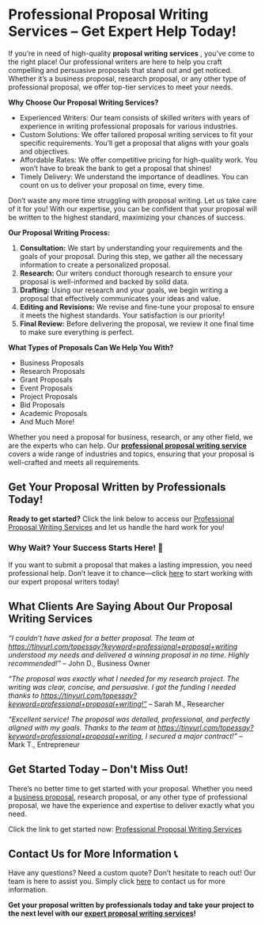# Professional Proposal Writing Services – Get Expert Help Today!

If you’re in need of high-quality **proposal writing services** , you’ve come to the right place! Our professional writers are here to help you craft compelling and persuasive proposals that stand out and get noticed. Whether it’s a business proposal, research proposal, or any other type of professional proposal, we offer top-tier services to meet your needs.

**Why Choose Our Proposal Writing Services?**

- Experienced Writers: Our team consists of skilled writers with years of experience in writing professional proposals for various industries.
- Custom Solutions: We offer tailored proposal writing services to fit your specific requirements. You’ll get a proposal that aligns with your goals and objectives.
- Affordable Rates: We offer competitive pricing for high-quality work. You won’t have to break the bank to get a proposal that shines!
- Timely Delivery: We understand the importance of deadlines. You can count on us to deliver your proposal on time, every time.

Don’t waste any more time struggling with proposal writing. Let us take care of it for you! With our expertise, you can be confident that your proposal will be written to the highest standard, maximizing your chances of success.

**Our Proposal Writing Process:**

1. **Consultation:** We start by understanding your requirements and the goals of your proposal. During this step, we gather all the necessary information to create a personalized proposal.
2. **Research:** Our writers conduct thorough research to ensure your proposal is well-informed and backed by solid data.
3. **Drafting:** Using our research and your goals, we begin writing a proposal that effectively communicates your ideas and value.
4. **Editing and Revisions:** We revise and fine-tune your proposal to ensure it meets the highest standards. Your satisfaction is our priority!
5. **Final Review:** Before delivering the proposal, we review it one final time to make sure everything is perfect.

**What Types of Proposals Can We Help You With?**

- Business Proposals
- Research Proposals
- Grant Proposals
- Event Proposals
- Project Proposals
- Bid Proposals
- Academic Proposals
- And Much More!

Whether you need a proposal for business, research, or any other field, we are the experts who can help. Our **[professional proposal writing service](https://tinyurl.com/topessay?keyword=professional+proposal+writing)** covers a wide range of industries and topics, ensuring that your proposal is well-crafted and meets all requirements.

## Get Your Proposal Written by Professionals Today!

**Ready to get started?** Click the link below to access our [Professional Proposal Writing Services](https://tinyurl.com/topessay?keyword=professional+proposal+writing) and let us handle the hard work for you!

### **Why Wait? Your Success Starts Here! 🚀**

If you want to submit a proposal that makes a lasting impression, you need professional help. Don’t leave it to chance—click [here](https://tinyurl.com/topessay?keyword=professional+proposal+writing) to start working with our expert proposal writers today!

## What Clients Are Saying About Our Proposal Writing Services

_“I couldn’t have asked for a better proposal. The team at https://tinyurl.com/topessay?keyword=professional+proposal+writing understood my needs and delivered a winning proposal in no time. Highly recommended!”_ – John D., Business Owner

_“The proposal was exactly what I needed for my research project. The writing was clear, concise, and persuasive. I got the funding I needed thanks to https://tinyurl.com/topessay?keyword=professional+proposal+writing!”_ – Sarah M., Researcher

_“Excellent service! The proposal was detailed, professional, and perfectly aligned with my goals. Thanks to the team at https://tinyurl.com/topessay?keyword=professional+proposal+writing, I secured a major contract!”_ – Mark T., Entrepreneur

## Get Started Today – Don't Miss Out!

There’s no better time to get started with your proposal. Whether you need a [business proposal](https://tinyurl.com/topessay?keyword=professional+proposal+writing), research proposal, or any other type of professional proposal, we have the experience and expertise to deliver exactly what you need.

Click the link to get started now: [Professional Proposal Writing Services](https://tinyurl.com/topessay?keyword=professional+proposal+writing)

## Contact Us for More Information 📞

Have any questions? Need a custom quote? Don’t hesitate to reach out! Our team is here to assist you. Simply click [here](https://tinyurl.com/topessay?keyword=professional+proposal+writing) to contact us for more information.

**Get your proposal written by professionals today and take your project to the next level with our [expert proposal writing services](https://tinyurl.com/topessay?keyword=professional+proposal+writing)!**
